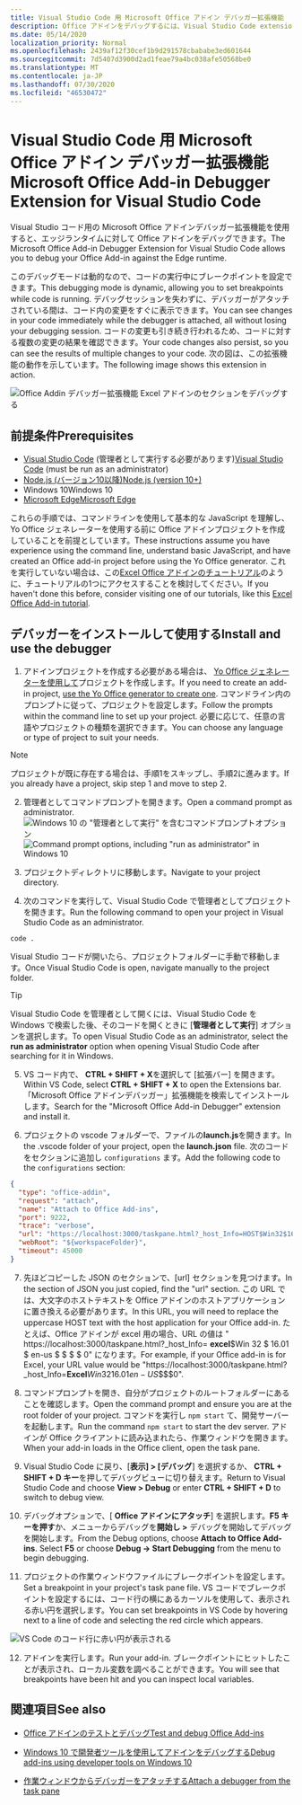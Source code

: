 ```yaml
---
title: Visual Studio Code 用 Microsoft Office アドイン デバッガー拡張機能
description: Office アドインをデバッグするには、Visual Studio Code extension Microsoft Office アドインデバッガーを使用します。
ms.date: 05/14/2020
localization_priority: Normal
ms.openlocfilehash: 2439af12f30cef1b9d291578cbababe3ed601644
ms.sourcegitcommit: 7d5407d3900d2ad1feae79a4bc038afe50568be0
ms.translationtype: MT
ms.contentlocale: ja-JP
ms.lasthandoff: 07/30/2020
ms.locfileid: "46530472"
---
```

# <a name="microsoft-office-add-in-debugger-extension-for-visual-studio-code"></a><span data-ttu-id="d7866-103">Visual Studio Code 用 Microsoft Office アドイン デバッガー拡張機能</span><span class="sxs-lookup"><span data-stu-id="d7866-103">Microsoft Office Add-in Debugger Extension for Visual Studio Code</span></span>

<span data-ttu-id="d7866-104">Visual Studio コード用の Microsoft Office アドインデバッガー拡張機能を使用すると、エッジランタイムに対して Office アドインをデバッグできます。</span><span class="sxs-lookup"><span data-stu-id="d7866-104">The Microsoft Office Add-in Debugger Extension for Visual Studio Code allows you to debug your Office Add-in against the Edge runtime.</span></span>

<span data-ttu-id="d7866-105">このデバッグモードは動的なので、コードの実行中にブレークポイントを設定できます。</span><span class="sxs-lookup"><span data-stu-id="d7866-105">This debugging mode is dynamic, allowing you to set breakpoints while code is running.</span></span> <span data-ttu-id="d7866-106">デバッグセッションを失わずに、デバッガーがアタッチされている間は、コード内の変更をすぐに表示できます。</span><span class="sxs-lookup"><span data-stu-id="d7866-106">You can see changes in your code immediately while the debugger is attached, all without losing your debugging session.</span></span> <span data-ttu-id="d7866-107">コードの変更も引き続き行われるため、コードに対する複数の変更の結果を確認できます。</span><span class="sxs-lookup"><span data-stu-id="d7866-107">Your code changes also persist, so you can see the results of multiple changes to your code.</span></span> <span data-ttu-id="d7866-108">次の図は、この拡張機能の動作を示しています。</span><span class="sxs-lookup"><span data-stu-id="d7866-108">The following image shows this extension in action.</span></span>

![Office Addin デバッガー拡張機能 Excel アドインのセクションをデバッグする](../images/vs-debugger-extension-for-office-addins.jpg)

## <a name="prerequisites"></a><span data-ttu-id="d7866-110">前提条件</span><span class="sxs-lookup"><span data-stu-id="d7866-110">Prerequisites</span></span>

- <span data-ttu-id="d7866-111">[Visual Studio Code](https://code.visualstudio.com/) (管理者として実行する必要があります)</span><span class="sxs-lookup"><span data-stu-id="d7866-111">[Visual Studio Code](https://code.visualstudio.com/) (must be run as an administrator)</span></span>
- [<span data-ttu-id="d7866-112">Node.js (バージョン10以降)</span><span class="sxs-lookup"><span data-stu-id="d7866-112">Node.js (version 10+)</span></span>](https://nodejs.org/)
- <span data-ttu-id="d7866-113">Windows 10</span><span class="sxs-lookup"><span data-stu-id="d7866-113">Windows 10</span></span>
- [<span data-ttu-id="d7866-114">Microsoft Edge</span><span class="sxs-lookup"><span data-stu-id="d7866-114">Microsoft Edge</span></span>](https://www.microsoft.com/edge)

<span data-ttu-id="d7866-115">これらの手順では、コマンドラインを使用して基本的な JavaScript を理解し、Yo Office ジェネレーターを使用する前に Office アドインプロジェクトを作成していることを前提としています。</span><span class="sxs-lookup"><span data-stu-id="d7866-115">These instructions assume you have experience using the command line, understand basic JavaScript, and have created an Office add-in project before using the Yo Office generator.</span></span> <span data-ttu-id="d7866-116">これを実行していない場合は、この[Excel Office アドインのチュートリアル](../tutorials/excel-tutorial.md)のように、チュートリアルの1つにアクセスすることを検討してください。</span><span class="sxs-lookup"><span data-stu-id="d7866-116">If you haven't done this before, consider visiting one of our tutorials, like this [Excel Office Add-in tutorial](../tutorials/excel-tutorial.md).</span></span>

## <a name="install-and-use-the-debugger"></a><span data-ttu-id="d7866-117">デバッガーをインストールして使用する</span><span class="sxs-lookup"><span data-stu-id="d7866-117">Install and use the debugger</span></span>

1. <span data-ttu-id="d7866-118">アドインプロジェクトを作成する必要がある場合は、 [Yo Office ジェネレーターを使用して](https://docs.microsoft.com/office/dev/add-ins/quickstarts/excel-quickstart-jquery?tabs=yeomangenerator)プロジェクトを作成します。</span><span class="sxs-lookup"><span data-stu-id="d7866-118">If you need to create an add-in project, [use the Yo Office generator to create one](https://docs.microsoft.com/office/dev/add-ins/quickstarts/excel-quickstart-jquery?tabs=yeomangenerator).</span></span> <span data-ttu-id="d7866-119">コマンドライン内のプロンプトに従って、プロジェクトを設定します。</span><span class="sxs-lookup"><span data-stu-id="d7866-119">Follow the prompts within the command line to set up your project.</span></span> <span data-ttu-id="d7866-120">必要に応じて、任意の言語やプロジェクトの種類を選択できます。</span><span class="sxs-lookup"><span data-stu-id="d7866-120">You can choose any language or type of project to suit your needs.</span></span>

> [!NOTE]
> <span data-ttu-id="d7866-121">プロジェクトが既に存在する場合は、手順1をスキップし、手順2に進みます。</span><span class="sxs-lookup"><span data-stu-id="d7866-121">If you already have a project, skip step 1 and move to step 2.</span></span>

2. <span data-ttu-id="d7866-122">管理者としてコマンドプロンプトを開きます。</span><span class="sxs-lookup"><span data-stu-id="d7866-122">Open a command prompt as administrator.</span></span>
   <span data-ttu-id="d7866-123">![Windows 10 の "管理者として実行" を含むコマンドプロンプトオプション](../images/run-as-administrator-vs-code.jpg)</span><span class="sxs-lookup"><span data-stu-id="d7866-123">![Command prompt options, including "run as administrator" in Windows 10](../images/run-as-administrator-vs-code.jpg)</span></span>

3. <span data-ttu-id="d7866-124">プロジェクトディレクトリに移動します。</span><span class="sxs-lookup"><span data-stu-id="d7866-124">Navigate to your project directory.</span></span>

4. <span data-ttu-id="d7866-125">次のコマンドを実行して、Visual Studio Code で管理者としてプロジェクトを開きます。</span><span class="sxs-lookup"><span data-stu-id="d7866-125">Run the following command to open your project in Visual Studio Code as an administrator.</span></span>

```command&nbsp;line
code .
```

<span data-ttu-id="d7866-126">Visual Studio コードが開いたら、プロジェクトフォルダーに手動で移動します。</span><span class="sxs-lookup"><span data-stu-id="d7866-126">Once Visual Studio Code is open, navigate manually to the project folder.</span></span>

> [!TIP]
> <span data-ttu-id="d7866-127">Visual Studio Code を管理者として開くには、Visual Studio Code を Windows で検索した後、そのコードを開くときに [**管理者として実行**] オプションを選択します。</span><span class="sxs-lookup"><span data-stu-id="d7866-127">To open Visual Studio Code as an administrator, select the **run as administrator** option when opening Visual Studio Code after searching for it in Windows.</span></span>

5. <span data-ttu-id="d7866-128">VS コード内で、 **CTRL + SHIFT + X**を選択して [拡張バー] を開きます。</span><span class="sxs-lookup"><span data-stu-id="d7866-128">Within VS Code, select **CTRL + SHIFT + X** to open the Extensions bar.</span></span> <span data-ttu-id="d7866-129">「Microsoft Office アドインデバッガー」拡張機能を検索してインストールします。</span><span class="sxs-lookup"><span data-stu-id="d7866-129">Search for the "Microsoft Office Add-in Debugger" extension and install it.</span></span>

6. <span data-ttu-id="d7866-130">プロジェクトの vscode フォルダーで、ファイルの**launch.js**を開きます。</span><span class="sxs-lookup"><span data-stu-id="d7866-130">In the .vscode folder of your project, open the **launch.json** file.</span></span> <span data-ttu-id="d7866-131">次のコードをセクションに追加し `configurations` ます。</span><span class="sxs-lookup"><span data-stu-id="d7866-131">Add the following code to the `configurations` section:</span></span>

```JSON
{
  "type": "office-addin",
  "request": "attach",
  "name": "Attach to Office Add-ins",
  "port": 9222,
  "trace": "verbose",
  "url": "https://localhost:3000/taskpane.html?_host_Info=HOST$Win32$16.01$en-US$$$$0",
  "webRoot": "${workspaceFolder}",
  "timeout": 45000
}
```

7. <span data-ttu-id="d7866-132">先ほどコピーした JSON のセクションで、[url] セクションを見つけます。</span><span class="sxs-lookup"><span data-stu-id="d7866-132">In the section of JSON you just copied, find the "url" section.</span></span> <span data-ttu-id="d7866-133">この URL では、大文字のホストテキストを Office アドインのホストアプリケーションに置き換える必要があります。</span><span class="sxs-lookup"><span data-stu-id="d7866-133">In this URL, you will need to replace the uppercase HOST text with the host application for your Office add-in.</span></span> <span data-ttu-id="d7866-134">たとえば、Office アドインが excel 用の場合、URL の値は " https://localhost:3000/taskpane.html?_host_Info= <strong>excel</strong>$Win 32 $ 16.01 $ en-us $ \$ \$ \$ 0" になります。</span><span class="sxs-lookup"><span data-stu-id="d7866-134">For example, if your Office add-in is for Excel, your URL value would be "https://localhost:3000/taskpane.html?_host_Info=<strong>Excel</strong>$Win32$16.01$en-US$\$\$\$0".</span></span>

8. <span data-ttu-id="d7866-135">コマンドプロンプトを開き、自分がプロジェクトのルートフォルダーにあることを確認します。</span><span class="sxs-lookup"><span data-stu-id="d7866-135">Open the command prompt and ensure you are at the root folder of your project.</span></span> <span data-ttu-id="d7866-136">コマンドを実行し `npm start` て、開発サーバーを起動します。</span><span class="sxs-lookup"><span data-stu-id="d7866-136">Run the command `npm start` to start the dev server.</span></span> <span data-ttu-id="d7866-137">アドインが Office クライアントに読み込まれたら、作業ウィンドウを開きます。</span><span class="sxs-lookup"><span data-stu-id="d7866-137">When your add-in loads in the Office client, open the task pane.</span></span>

9. <span data-ttu-id="d7866-138">Visual Studio Code に戻り、[**表示] > [デバッグ**] を選択するか、 **CTRL + SHIFT + D キー**を押してデバッグビューに切り替えます。</span><span class="sxs-lookup"><span data-stu-id="d7866-138">Return to Visual Studio Code and choose **View > Debug** or enter **CTRL + SHIFT + D** to switch to debug view.</span></span>

10. <span data-ttu-id="d7866-139">デバッグオプションで、[ **Office アドインにアタッチ**] を選択します。**F5 キーを押す**か、メニューからデバッグを**開始し >** デバッグを開始してデバッグを開始します。</span><span class="sxs-lookup"><span data-stu-id="d7866-139">From the Debug options, choose **Attach to Office Add-ins**. Select **F5** or choose **Debug -> Start Debugging** from the menu to begin debugging.</span></span>

11. <span data-ttu-id="d7866-140">プロジェクトの作業ウィンドウファイルにブレークポイントを設定します。</span><span class="sxs-lookup"><span data-stu-id="d7866-140">Set a breakpoint in your project's task pane file.</span></span> <span data-ttu-id="d7866-141">VS コードでブレークポイントを設定するには、コード行の横にあるカーソルを使用して、表示される赤い円を選択します。</span><span class="sxs-lookup"><span data-stu-id="d7866-141">You can set breakpoints in VS Code by hovering next to a line of code and selecting the red circle which appears.</span></span>

![VS Code のコード行に赤い円が表示される](../images/set-breakpoint.jpg)

12. <span data-ttu-id="d7866-143">アドインを実行します。</span><span class="sxs-lookup"><span data-stu-id="d7866-143">Run your add-in.</span></span> <span data-ttu-id="d7866-144">ブレークポイントにヒットしたことが表示され、ローカル変数を調べることができます。</span><span class="sxs-lookup"><span data-stu-id="d7866-144">You will see that breakpoints have been hit and you can inspect local variables.</span></span>

## <a name="see-also"></a><span data-ttu-id="d7866-145">関連項目</span><span class="sxs-lookup"><span data-stu-id="d7866-145">See also</span></span>

* [<span data-ttu-id="d7866-146">Office アドインのテストとデバッグ</span><span class="sxs-lookup"><span data-stu-id="d7866-146">Test and debug Office Add-ins</span></span>](test-debug-office-add-ins.md)

* [<span data-ttu-id="d7866-147">Windows 10 で開発者ツールを使用してアドインをデバッグする</span><span class="sxs-lookup"><span data-stu-id="d7866-147">Debug add-ins using developer tools on Windows 10</span></span>](debug-add-ins-using-f12-developer-tools-on-windows-10.md)

* [<span data-ttu-id="d7866-148">作業ウィンドウからデバッガーをアタッチする</span><span class="sxs-lookup"><span data-stu-id="d7866-148">Attach a debugger from the task pane</span></span>](attach-debugger-from-task-pane.md)
